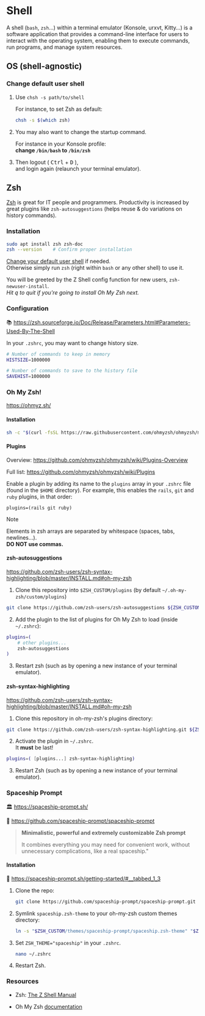 # Shell

A shell (`bash`, `zsh`…) within a terminal emulator (Konsole, urxvt, Kitty…) is a software application that provides a command-line interface for users to interact with the operating system, enabling them to execute commands, run programs, and manage system resources.










## OS (shell-agnostic)



### Change default user shell

1. Use `chsh -s path/to/shell`

   For instance, to set Zsh as default:

   ```sh
   chsh -s $(which zsh)
   ```

2. You may also want to change the startup command.

   For instance in your Konsole profile:  
**change `/bin/bash` to `/bin/zsh`**

3. Then logout ( <kbd>Ctrl</kbd> + <kbd>D</kbd> ),  
and login again (relaunch your terminal emulator).










## Zsh

[Zsh](https://zsh.sourceforge.io/) is great for IT people and programmers. Productivity is increased by great plugins like `zsh-autosuggestions` (helps reuse & do variations on history commands).

### Installation

```sh
sudo apt install zsh zsh-doc
zsh --version    # Confirm proper installation
```

[Change your default user shell](#change-default-user-shell) if needed.  
Otherwise simply run `zsh` (right within `bash` or any other shell) to use it.

You will be greeted by the Z Shell config function for new users, `zsh-newuser-install`.  
*Hit <kbd>q</kbd> to quit if you're going to install Oh My Zsh next.*


### Configuration

📚 https://zsh.sourceforge.io/Doc/Release/Parameters.html#Parameters-Used-By-The-Shell

In your `.zshrc`, you may want to change history size.

```sh
# Number of commands to keep in memory
HISTSIZE=1000000

# Number of commands to save to the history file    
SAVEHIST=1000000
```

### Oh My Zsh!

https://ohmyz.sh/

#### Installation

```sh
sh -c "$(curl -fsSL https://raw.githubusercontent.com/ohmyzsh/ohmyzsh/master/tools/install.sh)"
```

#### Plugins

Overview: <https://github.com/ohmyzsh/ohmyzsh/wiki/Plugins-Overview>

Full list: <https://github.com/ohmyzsh/ohmyzsh/wiki/Plugins>

Enable a plugin by adding its name to the `plugins` array in your `.zshrc` file (found in the `$HOME` directory). For example, this enables the `rails`, `git` and `ruby` plugins, in that order:

```
plugins=(rails git ruby)
```

> [!NOTE]
> Elements in zsh arrays are separated by whitespace (spaces, tabs, newlines...).  
> **DO NOT use commas.**

#### zsh-autosuggestions

https://github.com/zsh-users/zsh-syntax-highlighting/blob/master/INSTALL.md#oh-my-zsh

1. Clone this repository into `$ZSH_CUSTOM/plugins` (by default `~/.oh-my-zsh/custom/plugins`)

```sh
git clone https://github.com/zsh-users/zsh-autosuggestions ${ZSH_CUSTOM:-~/.oh-my-zsh/custom}/plugins/zsh-autosuggestions
```

2. Add the plugin to the list of plugins for Oh My Zsh to load (inside `~/.zshrc`):  

```sh
plugins=( 
    # other plugins...
    zsh-autosuggestions
)
```

3. Restart zsh (such as by opening a new instance of your terminal emulator).

#### zsh-syntax-highlighting

https://github.com/zsh-users/zsh-syntax-highlighting/blob/master/INSTALL.md#oh-my-zsh

1. Clone this repository in oh-my-zsh's plugins directory:

```sh
git clone https://github.com/zsh-users/zsh-syntax-highlighting.git ${ZSH_CUSTOM:-~/.oh-my-zsh/custom}/plugins/zsh-syntax-highlighting
```

2. Activate the plugin in `~/.zshrc`.  
It **must** be last!

```sh
plugins=( [plugins...] zsh-syntax-highlighting)
```

3. Restart Zsh (such as by opening a new instance of your terminal emulator).

### Spaceship Prompt

🏛️ https://spaceship-prompt.sh/

🧬 https://github.com/spaceship-prompt/spaceship-prompt

> **Minimalistic, powerful and extremely customizable Zsh prompt**  
>
> It combines everything you may need for convenient work, without unnecessary complications, like a real spaceship."



#### Installation

🔗 https://spaceship-prompt.sh/getting-started/#__tabbed_1_3

1. Clone the repo:

   ```sh
   git clone https://github.com/spaceship-prompt/spaceship-prompt.git "$ZSH_CUSTOM/themes/spaceship-prompt" --depth=1
   ```

2. Symlink `spaceship.zsh-theme` to your oh-my-zsh custom themes directory:

   ```sh
   ln -s "$ZSH_CUSTOM/themes/spaceship-prompt/spaceship.zsh-theme" "$ZSH_CUSTOM/themes/spaceship.zsh-theme"
   ```

3. Set `ZSH_THEME="spaceship"` in your `.zshrc`.

   ```sh
   nano ~/.zshrc
   ```

4. Restart Zsh.





### Resources

- Zsh: [The Z Shell Manual](https://zsh.sourceforge.io/Doc/Release/index.html)

- Oh My Zsh [documentation](https://github.com/ohmyzsh/ohmyzsh/wiki)
